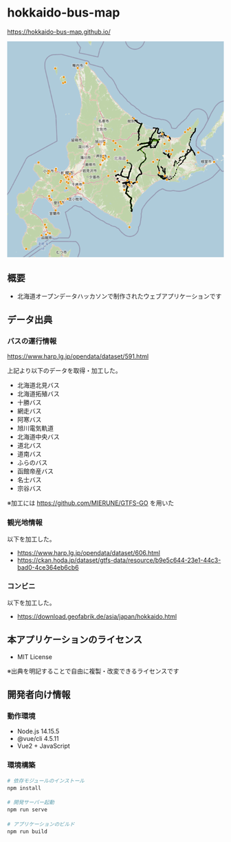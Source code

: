 # hokkaido-bus-map

https://hokkaido-bus-map.github.io/

<img src='ss.png'>

## 概要

-   北海道オープンデータハッカソンで制作されたウェブアプリケーションです

## データ出典

### バスの運行情報

https://www.harp.lg.jp/opendata/dataset/591.html

上記より以下のデータを取得・加工した。

-   北海道北見バス
-   北海道拓殖バス
-   十勝バス
-   網走バス
-   阿寒バス
-   旭川電気軌道
-   北海道中央バス
-   道北バス
-   道南バス
-   ふらのバス
-   函館帝産バス
-   名士バス
-   宗谷バス

※加工には https://github.com/MIERUNE/GTFS-GO を用いた

### 観光地情報

以下を加工した。

-   https://www.harp.lg.jp/opendata/dataset/606.html
-   https://ckan.hoda.jp/dataset/gtfs-data/resource/b9e5c644-23e1-44c3-bad0-4ce364eb6cb6

### コンビニ

以下を加工した。

-   https://download.geofabrik.de/asia/japan/hokkaido.html

## 本アプリケーションのライセンス

-   MIT License

※出典を明記することで自由に複製・改変できるライセンスです

## 開発者向け情報

### 動作環境

-   Node.js 14.15.5
-   @vue/cli 4.5.11
-   Vue2 + JavaScript

### 環境構築

```sh
# 依存モジュールのインストール
npm install

# 開発サーバー起動
npm run serve

# アプリケーションのビルド
npm run build
```
